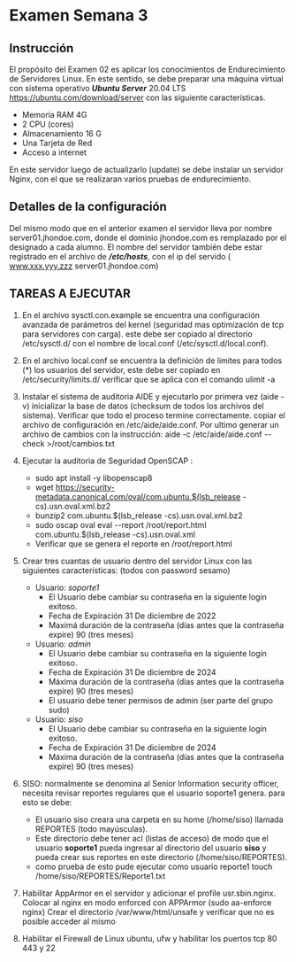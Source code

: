 # Examen Semana 3 

## Instrucción
El propósito del Examen 02 es aplicar los conocimientos de Endurecimiento de Servidores Linux. 
En este sentido, se debe preparar una máquina virtual con sistema operativo ***Ubuntu Server*** 20.04 LTS  <https://ubuntu.com/download/server> con las siguiente características.
- Memoria RAM 4G
- 2 CPU (cores)
- Almacenamiento 16 G
- Una Tarjeta de Red
- Acceso a internet 

En este servidor luego de actualizarlo (update) se debe instalar un servidor Nginx, con el que se realizaran varios pruebas de endurecimiento.
## Detalles de la configuración

Del mismo modo que en el anterior examen el servidor lleva por nombre server01.jhondoe.com, donde el dominio jhondoe.com es remplazado por el designado a cada alumno. 
El nombre del servidor también debe estar registrado en el archivo de ***/etc/hosts***,  con el ip del servido ( www.xxx.yyy.zzz server01.jhondoe.com)

## TAREAS A EJECUTAR

1. En el archivo sysctl.con.example se encuentra una configuración avanzada de parámetros del kernel (seguridad mas optimización de tcp para servidores con carga). este debe ser copiado al directorio /etc/sysctl.d/ con el nombre de local.conf (/etc/sysctl.d/local.conf). 
2. En el archivo local.conf se encuentra la definición de limites para todos (*) los usuarios del servidor, este debe ser copiado en /etc/security/limits.d/ verificar que se aplica con el comando ulimit -a
3. Instalar el sistema de auditoria AIDE y ejecutarlo por primera vez (aide -v) inicializar la base de datos (checksum de todos los archivos del sistema). Verificar que todo el proceso termine correctamente. copiar el archivo de configuración en /etc/aide/aide.conf. Por ultimo generar un archivo de cambios con la instrucción: aide -c /etc/aide/aide.conf --check >/root/cambios.txt
4. Ejecutar la auditoria de Seguridad OpenSCAP :
   
   * sudo apt install -y libopenscap8
   * wget https://security-metadata.canonical.com/oval/com.ubuntu.$(lsb_release -cs).usn.oval.xml.bz2
   * bunzip2 com.ubuntu.$(lsb_release -cs).usn.oval.xml.bz2
   * sudo oscap oval eval --report /root/report.html com.ubuntu.$(lsb_release -cs).usn.oval.xml
   * Verificar que se genera el reporte en /root/report.html
5. Crear tres cuantas de usuario dentro del servidor Linux con las siguientes características: (todos con password sesamo)
   
   * Usuario: *soporte1* 
     * El Usuario debe cambiar su contraseña en la siguiente login exitoso. 
     * Fecha de Expiración 31 De diciembre de 2022
     * Maximá duración de la contraseña (días antes que la contraseña expire) 90 (tres meses)
   * Usuario: *admin*
     * El Usuario debe cambiar su contraseña en la siguiente login exitoso. 
     * Fecha de Expiración 31 De diciembre de 2024
     * Máxima duración de la contraseña (días antes que la contraseña expire) 90 (tres meses)
     * El usuario debe tener permisos de admin (ser parte del grupo sudo)
   * Usuario: *siso*  
     * El Usuario debe cambiar su contraseña en la siguiente login exitoso. 
     * Fecha de Expiración 31 De diciembre de 2024
     * Máxima duración de la contraseña (días antes que la contraseña expire) 90 (tres meses)
6.  SISO: normalmente se denomina al Senior Information security officer, necesita revisar reportes regulares que el usuario soporte1 genera. para esto se debe:
    * El usuario siso creara una carpeta en su home (/home/siso) llamada REPORTES (todo mayúsculas). 
    * Este directorio debe tener acl (listas de acceso) de modo que el usuario **soporte1** pueda ingresar al directorio del usuario **siso** y pueda crear sus reportes en este directorio (/home/siso/REPORTES). 
    * como prueba de esto pude ejecutar como usuario reporte1 touch /home/siso/REPORTES/Reporte1.txt
7. Habilitar AppArmor en el servidor y adicionar el profile usr.sbin.nginx. 
   Colocar al nginx en modo enforced con APPArmor (sudo aa-enforce nginx)
   Crear el directorio /var/www/html/unsafe y verificar que no es posible acceder al mismo 
8. Habilitar el Firewall de Linux ubuntu, ufw y habilitar los puertos tcp 80 443 y 22  
